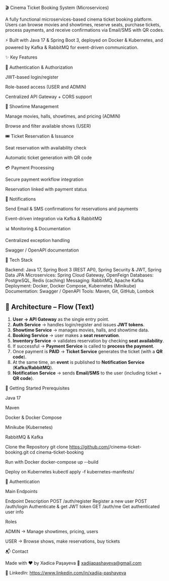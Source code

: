 🎬 Cinema Ticket Booking System (Microservices)

A fully functional microservices-based cinema ticket booking platform.
Users can browse movies and showtimes, reserve seats, purchase tickets, process payments, and receive confirmations via Email/SMS with QR codes.

⚡ Built with Java 17 & Spring Boot 3, deployed on Docker & Kubernetes, and powered by Kafka & RabbitMQ for event-driven communication.

✨ Key Features

🔐 Authentication & Authorization

JWT-based login/register

Role-based access (USER and ADMIN)

Centralized API Gateway + CORS support

🎥 Showtime Management

Manage movies, halls, showtimes, and pricing (ADMIN)

Browse and filter available shows (USER)

🎟 Ticket Reservation & Issuance

Seat reservation with availability check

Automatic ticket generation with QR code

💳 Payment Processing

Secure payment workflow integration

Reservation linked with payment status

📩 Notifications

Send Email & SMS confirmations for reservations and payments

Event-driven integration via Kafka & RabbitMQ

📊 Monitoring & Documentation

Centralized exception handling

Swagger / OpenAPI documentation

🧰 Tech Stack

Backend: Java 17, Spring Boot 3 (REST API), Spring Security & JWT, Spring Data JPA
Microservices: Spring Cloud Gateway, OpenFeign
Databases: PostgreSQL, Redis (caching)
Messaging: RabbitMQ, Apache Kafka
Deployment: Docker, Docker Compose, Kubernetes (Minikube)
Documentation: Swagger / OpenAPI
Tools: Maven, Git, GitHub, Lombok


## 🧭 Architecture – Flow (Text)

1) **User → API Gateway** as the single entry point.  
2) **Auth Service** → handles login/register and issues **JWT tokens**.  
3) **Showtime Service** → manages movies, halls, and showtime data.  
4) **Booking Service** → user makes a **seat reservation**.  
5) **Inventory Service** → validates reservation by checking **seat availability**.  
6) If successful → **Payment Service** is called to **process the payment**.  
7) Once payment is **PAID** → **Ticket Service** generates the ticket (with a **QR code**).  
8) At the same time, an **event** is published to **Notification Service** (**Kafka/RabbitMQ**).  
9) **Notification Service** → sends **Email/SMS** to the user (including ticket + **QR code**).  


🚀 Getting Started
Prerequisites

Java 17

Maven

Docker & Docker Compose

Minikube (Kubernetes)

RabbitMQ & Kafka

Clone the Repository
git clone https://github.com/<your-username>/cinema-ticket-booking.git
cd cinema-ticket-booking

Run with Docker
docker-compose up --build

Deploy on Kubernetes
kubectl apply -f kubernetes-manifests/

🔐 Authentication

Main Endpoints

Endpoint	Description
POST /auth/register	Register a new user
POST /auth/login	Authenticate & get JWT token
GET /auth/me	Get authenticated user info

Roles

ADMIN → Manage showtimes, pricing, users

USER → Browse shows, make reservations, buy tickets

📬 Contact

Made with ❤️ by Xədicə Paşayeva
📧 xadijapashayeva@gmail.com

🔗 LinkedIn: https://www.linkedin.com/in/xadija-pashayeva

